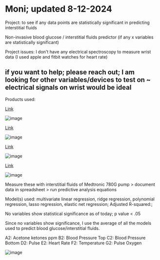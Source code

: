# Moni; updated 8-12-2024

Project: to see if any data points are statistically significant in predicting interstitial fluids

Non-invasive blood glucose / interstitial fluids predictor (if any x variables are statistically significant)

Project issues: I don't have any electrical spectroscopy to measure wrist data (I used apple and fitbit watches for heart rate)

## if you want to help; please reach out; I am looking for other variables/devices to test on ~ electrical signals on wrist would be ideal

Products used:

[Link](https://www.amazon.com/gp/product/B0D456ZHQQ/ref=ppx_yo_dt_b_asin_title_o00_s00?ie=UTF8&psc=1)

![image](https://github.com/user-attachments/assets/5b2bc504-a235-41d4-b86b-ae5c81cbd7ae)

[Link](https://www.amazon.com/gp/product/B0B2ZM4PXG/ref=ppx_yo_dt_b_asin_title_o01_s00?ie=UTF8&psc=1)

![image](https://github.com/user-attachments/assets/52784e48-2504-41cf-a380-8b54ce9d8c75)

[Link](https://www.amazon.com/gp/product/B0CXSNG2W4/ref=ppx_yo_dt_b_asin_title_o01_s00?ie=UTF8&psc=1)

![image](https://github.com/user-attachments/assets/043a4b75-9fd7-4b8c-97f6-05b401cfae87)

[Link](https://www.amazon.com/gp/product/B07PQ8WTC4/ref=ppx_yo_dt_b_asin_title_o01_s00?ie=UTF8&psc=1)

![image](https://github.com/user-attachments/assets/17a3e31b-6e5c-4d44-86c4-bacc0c26a3c0)

Measure these with interstitial fluids of Medtronic 780G pump > document data in spreadsheet > run predictive analysis equations

Model(s) used: multivariate linear regression, ridge regression, polynomial regression, lasso regression, elastic net regression; Adjusted R-squared:; 

No variables show statistical significance as of today; p value < .05

Since no variables show significance, I use the average of all the models used to predict blood glucose/interstitial fluids.




A2: Acetone ketones ppm
B2: Blood Pressure Top
C2: Blood Pressure Bottom
D2: Pulse
E2: Heart Rate
F2: Temperature
G2: Pulse Oxygen

![image](https://github.com/user-attachments/assets/7da9a813-f359-4a15-b43d-edf5a3b6cf1a)

